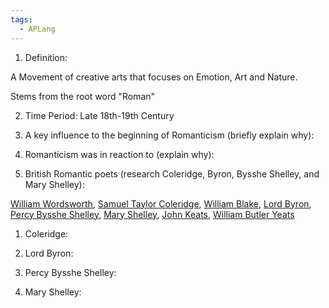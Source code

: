 ```yaml
---
tags:
  - APLang
---
```

1. Definition:
    
A Movement of creative arts that focuses on Emotion, Art and Nature.

Stems from the root word "Roman"

2. Time Period: Late 18th-19th Century


3. A key influence to the beginning of Romanticism (briefly explain why):


4. Romanticism was in reaction to (explain why):

5. British Romantic poets (research Coleridge, Byron, Bysshe Shelley, and Mary Shelley):
    

[William Wordsworth](https://www.newworldencyclopedia.org/entry/William_Wordsworth), [Samuel Taylor Coleridge](https://www.newworldencyclopedia.org/entry/Samuel_Taylor_Coleridge), [William Blake](https://www.newworldencyclopedia.org/entry/William_Blake), [Lord Byron](https://www.newworldencyclopedia.org/entry/Lord_Byron), [Percy Bysshe Shelley](https://www.newworldencyclopedia.org/entry/Percy_Bysshe_Shelley), [Mary Shelley](https://www.newworldencyclopedia.org/entry/Mary_Shelley), [John Keats](https://www.newworldencyclopedia.org/entry/John_Keats), [William Butler Yeats](https://www.newworldencyclopedia.org/entry/William_Butler_Yeats)

1. Coleridge:
    

  
  
  
  

2. Lord Byron:
    

  
  
  
  
  

3. Percy Bysshe Shelley:
    

  
  
  
  
  

4. Mary Shelley:

